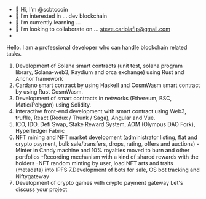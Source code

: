 - 👋 Hi, I’m @scbtccoin
- 👀 I’m interested in ... dev blockchain
- 🌱 I’m currently learning ...
- 💞️ I’m looking to collaborate on ... steve.cariolaflp@gmail.com
- 

<!---
scbtccoin/scbtccoin is a ✨ special ✨ repository because its `README.md` (this file) appears on your GitHub profile.
You can click the Preview link to take a look at your changes.
--->
Hello. I am a professional developer who can handle blockchain related tasks.
1. Development of Solana smart contracts (unit test, solana program library, Solana-web3, Raydium and orca exchange) using Rust and Anchor framework
2. Cardano smart contract by using Haskell and CosmWasm smart contract by using Rust CosmWasm.
3. Development of smart contracts in networks (Ethereum, BSC, Matic/Polygon) using Solidity.
4. Interactive front-end development with smart contract using Web3, truffle, React (Redux / Thunk / Saga), Angular and Vue.
5. ICO, IDO, Defi Swap, Stake Reward System, AOM (Olympus DAO Fork), Hyperledger Fabric
6. NFT mining and NFT market development (administrator listing, flat and crypto payment, bulk sale/transfers, drops, rating, offers and auctions)
-Minter in Candy machine and 10% royalties moved to burn and other portfolios
-Recording mechanism with a kind of shared rewards with the holders
-NFT random minting by user, load NFT arts and traits (metadata) into IPFS
7.Development of bots for sale, OS bot tracking and Niftygateway
8. Development of crypto games with crypto payment gateway
Let's discuss your project 
